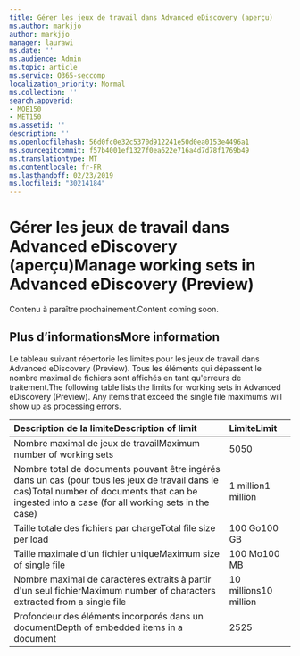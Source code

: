 ```yaml
---
title: Gérer les jeux de travail dans Advanced eDiscovery (aperçu)
ms.author: markjjo
author: markjjo
manager: laurawi
ms.date: ''
ms.audience: Admin
ms.topic: article
ms.service: O365-seccomp
localization_priority: Normal
ms.collection: ''
search.appverid:
- MOE150
- MET150
ms.assetid: ''
description: ''
ms.openlocfilehash: 56d0fc0e32c5370d912241e50d0ea0153e4496a1
ms.sourcegitcommit: f57b4001ef1327f0ea622e716a4d7d78f1769b49
ms.translationtype: MT
ms.contentlocale: fr-FR
ms.lasthandoff: 02/23/2019
ms.locfileid: "30214184"
---
```

# <a name="manage-working-sets-in-advanced-ediscovery-preview"></a><span data-ttu-id="b943c-102">Gérer les jeux de travail dans Advanced eDiscovery (aperçu)</span><span class="sxs-lookup"><span data-stu-id="b943c-102">Manage working sets in Advanced eDiscovery (Preview)</span></span>  

<span data-ttu-id="b943c-103">Contenu à paraître prochainement.</span><span class="sxs-lookup"><span data-stu-id="b943c-103">Content coming soon.</span></span>

## <a name="more-information"></a><span data-ttu-id="b943c-104">Plus d’informations</span><span class="sxs-lookup"><span data-stu-id="b943c-104">More information</span></span>

<span data-ttu-id="b943c-p101">Le tableau suivant répertorie les limites pour les jeux de travail dans Advanced eDiscovery (Preview).  Tous les éléments qui dépassent le nombre maximal de fichiers sont affichés en tant qu'erreurs de traitement.</span><span class="sxs-lookup"><span data-stu-id="b943c-p101">The following table lists the limits for working sets in Advanced eDiscovery (Preview).  Any items that exceed the single file maximums will show up as processing errors.</span></span>
    
  |<span data-ttu-id="b943c-107">**Description de la limite**</span><span class="sxs-lookup"><span data-stu-id="b943c-107">**Description of limit**</span></span>|<span data-ttu-id="b943c-108">**Limite**</span><span class="sxs-lookup"><span data-stu-id="b943c-108">**Limit**</span></span>|
  |:-----|:-----|
  |<span data-ttu-id="b943c-109">Nombre maximal de jeux de travail</span><span class="sxs-lookup"><span data-stu-id="b943c-109">Maximum number of working sets</span></span>  <br/> |<span data-ttu-id="b943c-110">50</span><span class="sxs-lookup"><span data-stu-id="b943c-110">50</span></span>  <br/> |
  |<span data-ttu-id="b943c-111">Nombre total de documents pouvant être ingérés dans un cas (pour tous les jeux de travail dans le cas)</span><span class="sxs-lookup"><span data-stu-id="b943c-111">Total number of documents that can be ingested into a case (for all working sets in the case)</span></span>  <br/> |<span data-ttu-id="b943c-112">1 million</span><span class="sxs-lookup"><span data-stu-id="b943c-112">1 million</span></span>  <br/> |
  |<span data-ttu-id="b943c-113">Taille totale des fichiers par charge</span><span class="sxs-lookup"><span data-stu-id="b943c-113">Total file size per load</span></span>  <br/> |<span data-ttu-id="b943c-114">100 Go</span><span class="sxs-lookup"><span data-stu-id="b943c-114">100 GB</span></span>  <br/> |
  |<span data-ttu-id="b943c-115">Taille maximale d'un fichier unique</span><span class="sxs-lookup"><span data-stu-id="b943c-115">Maximum size of single file</span></span>   <br/> |<span data-ttu-id="b943c-116">100 Mo</span><span class="sxs-lookup"><span data-stu-id="b943c-116">100 MB</span></span>  <br/> |
  |<span data-ttu-id="b943c-117">Nombre maximal de caractères extraits à partir d'un seul fichier</span><span class="sxs-lookup"><span data-stu-id="b943c-117">Maximum number of characters extracted from a single file</span></span>  <br/> |<span data-ttu-id="b943c-118">10 millions</span><span class="sxs-lookup"><span data-stu-id="b943c-118">10 million</span></span>  <br/> |
  |<span data-ttu-id="b943c-119">Profondeur des éléments incorporés dans un document</span><span class="sxs-lookup"><span data-stu-id="b943c-119">Depth of embedded items in a document</span></span>  <br/> |<span data-ttu-id="b943c-120">25</span><span class="sxs-lookup"><span data-stu-id="b943c-120">25</span></span>  <br/> |
  


